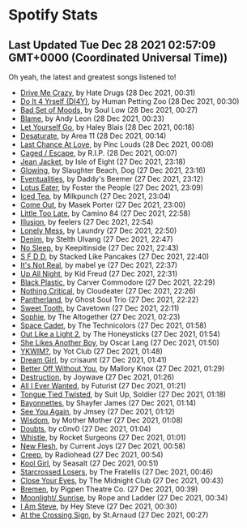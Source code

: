 
# Spotify Stats
## Last Updated Tue Dec 28 2021 02:57:09 GMT+0000 (Coordinated Universal Time))

Oh yeah, the latest and greatest songs listened to!

- [Drive Me Crazy](https://www.last.fm/music/Hate+Drugs/_/Drive+Me+Crazy), by Hate Drugs (28 Dec 2021, 00:31)
- [Do It 4 Yrself (DI4Y)](https://www.last.fm/music/Human+Petting+Zoo/_/Do+It+4+Yrself+(DI4Y)), by Human Petting Zoo (28 Dec 2021, 00:30)
- [Bad Set of Moods](https://www.last.fm/music/Soul+Low/_/Bad+Set+of+Moods), by Soul Low (28 Dec 2021, 00:27)
- [Blame](https://www.last.fm/music/Andy+Leon/_/Blame), by Andy Leon (28 Dec 2021, 00:23)
- [Let Yourself Go](https://www.last.fm/music/Haley+Blais/_/Let+Yourself+Go), by Haley Blais (28 Dec 2021, 00:18)
- [Desaturate](https://www.last.fm/music/Area+11/_/Desaturate), by Area 11 (28 Dec 2021, 00:14)
- [Last Chance At Love](https://www.last.fm/music/Pinc+Louds/_/Last+Chance+At+Love), by Pinc Louds (28 Dec 2021, 00:08)
- [Caged / Escape](https://www.last.fm/music/R.I.P./_/Caged+%2F+Escape), by R.I.P. (28 Dec 2021, 00:07)
- [Jean Jacket](https://www.last.fm/music/Isle+of+Eight/_/Jean+Jacket), by Isle of Eight (27 Dec 2021, 23:18)
- [Glowing](https://www.last.fm/music/Slaughter+Beach,+Dog/_/Glowing), by Slaughter Beach, Dog (27 Dec 2021, 23:16)
- [Eventualities](https://www.last.fm/music/Daddy%27s+Beemer/_/Eventualities), by Daddy's Beemer (27 Dec 2021, 23:12)
- [Lotus Eater](https://www.last.fm/music/Foster+the+People/_/Lotus+Eater), by Foster the People (27 Dec 2021, 23:09)
- [Iced Tea](https://www.last.fm/music/Milkpunch/_/Iced+Tea), by Milkpunch (27 Dec 2021, 23:04)
- [Come Out](https://www.last.fm/music/Masek+Porter/_/Come+Out), by Masek Porter (27 Dec 2021, 23:00)
- [Little Too Late](https://www.last.fm/music/Camino+84/_/Little+Too+Late), by Camino 84 (27 Dec 2021, 22:58)
- [Illusion](https://www.last.fm/music/feelers/_/Illusion), by feelers (27 Dec 2021, 22:54)
- [Lonely Mess](https://www.last.fm/music/Laundry/_/Lonely+Mess), by Laundry (27 Dec 2021, 22:50)
- [Denim](https://www.last.fm/music/Stelth+Ulvang/_/Denim), by Stelth Ulvang (27 Dec 2021, 22:47)
- [No Sleep](https://www.last.fm/music/Keepitinside/_/No+Sleep), by Keepitinside (27 Dec 2021, 22:43)
- [S F D D](https://www.last.fm/music/Stacked+Like+Pancakes/_/S+F+D+D), by Stacked Like Pancakes (27 Dec 2021, 22:40)
- [It's Not Real](https://www.last.fm/music/mabel+ye/_/It%27s+Not+Real), by mabel ye (27 Dec 2021, 22:37)
- [Up All Night](https://www.last.fm/music/Kid+Freud/_/Up+All+Night), by Kid Freud (27 Dec 2021, 22:31)
- [Black Plastic](https://www.last.fm/music/Carver+Commodore/_/Black+Plastic), by Carver Commodore (27 Dec 2021, 22:29)
- [Nothing Critical](https://www.last.fm/music/Cloudeater/_/Nothing+Critical), by Cloudeater (27 Dec 2021, 22:26)
- [Pantherland](https://www.last.fm/music/Ghost+Soul+Trio/_/Pantherland), by Ghost Soul Trio (27 Dec 2021, 22:22)
- [Sweet Tooth](https://www.last.fm/music/Cavetown/_/Sweet+Tooth), by Cavetown (27 Dec 2021, 22:11)
- [Sophie](https://www.last.fm/music/The+Altogether/_/Sophie), by The Altogether (27 Dec 2021, 02:23)
- [Space Cadet](https://www.last.fm/music/The+Technicolors/_/Space+Cadet), by The Technicolors (27 Dec 2021, 01:58)
- [Out Like a Light 2](https://www.last.fm/music/The+Honeysticks/_/Out+Like+a+Light+2), by The Honeysticks (27 Dec 2021, 01:54)
- [She Likes Another Boy](https://www.last.fm/music/Oscar+Lang/_/She+Likes+Another+Boy), by Oscar Lang (27 Dec 2021, 01:50)
- [YKWIM?](https://www.last.fm/music/Yot+Club/_/YKWIM%3F), by Yot Club (27 Dec 2021, 01:48)
- [Dream Girl](https://www.last.fm/music/crisaunt/_/Dream+Girl), by crisaunt (27 Dec 2021, 01:41)
- [Better Off Without You](https://www.last.fm/music/Mallory+Knox/_/Better+Off+Without+You), by Mallory Knox (27 Dec 2021, 01:29)
- [Destruction](https://www.last.fm/music/Joywave/_/Destruction), by Joywave (27 Dec 2021, 01:26)
- [All I Ever Wanted](https://www.last.fm/music/Futurist/_/All+I+Ever+Wanted), by Futurist (27 Dec 2021, 01:21)
- [Tongue Tied Twisted](https://www.last.fm/music/Suit+Up,+Soldier/_/Tongue+Tied+Twisted), by Suit Up, Soldier (27 Dec 2021, 01:18)
- [Bayonnettes](https://www.last.fm/music/Shayfer+James/_/Bayonnettes), by Shayfer James (27 Dec 2021, 01:14)
- [See You Again](https://www.last.fm/music/Jmsey/_/See+You+Again), by Jmsey (27 Dec 2021, 01:12)
- [Wisdom](https://www.last.fm/music/Mother+Mother/_/Wisdom), by Mother Mother (27 Dec 2021, 01:08)
- [Doubts](https://www.last.fm/music/c0nv0/_/Doubts), by c0nv0 (27 Dec 2021, 01:04)
- [Whistle](https://www.last.fm/music/Rocket+Surgeons/_/Whistle), by Rocket Surgeons (27 Dec 2021, 01:01)
- [New Flesh](https://www.last.fm/music/Current+Joys/_/New+Flesh), by Current Joys (27 Dec 2021, 00:58)
- [Creep](https://www.last.fm/music/Radiohead/_/Creep), by Radiohead (27 Dec 2021, 00:54)
- [Kool Girl](https://www.last.fm/music/Seasalt/_/Kool+Girl), by Seasalt (27 Dec 2021, 00:51)
- [Starcrossed Losers](https://www.last.fm/music/The+Fratellis/_/Starcrossed+Losers), by The Fratellis (27 Dec 2021, 00:46)
- [Close Your Eyes](https://www.last.fm/music/The+Midnight+Club/_/Close+Your+Eyes), by The Midnight Club (27 Dec 2021, 00:43)
- [Bremen](https://www.last.fm/music/Pigpen+Theatre+Co./_/Bremen), by Pigpen Theatre Co. (27 Dec 2021, 00:39)
- [Moonlight/ Sunrise](https://www.last.fm/music/Rope+and+Ladder/_/Moonlight%2F+Sunrise), by Rope and Ladder (27 Dec 2021, 00:34)
- [I Am Steve](https://www.last.fm/music/Hey+Steve/_/I+Am+Steve), by Hey Steve (27 Dec 2021, 00:30)
- [At the Crossing Sign](https://www.last.fm/music/St.Arnaud/_/At+the+Crossing+Sign), by St.Arnaud (27 Dec 2021, 00:27)
